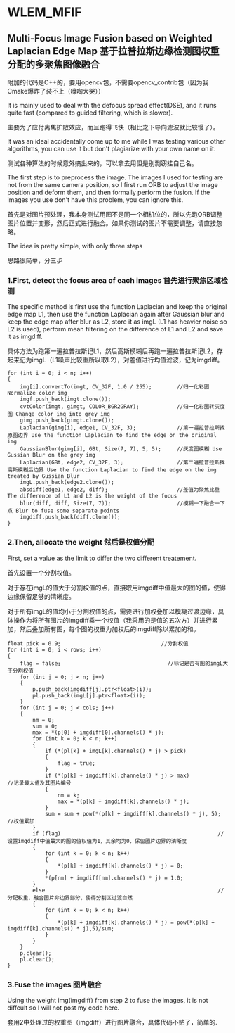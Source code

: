 # WLEM_MFIF

## Multi-Focus Image Fusion based on Weighted Laplacian Edge Map 基于拉普拉斯边缘检测图权重分配的多聚焦图像融合



附加的代码是C++的，要用opencv包，不需要opencv_contrib包（因为我Cmake爆炸了装不上（嚎啕大哭））

It is mainly used to deal with the defocus spread effect(DSE), and it runs quite fast (compared to guided filtering, which is slower).

主要为了应付离焦扩散效应，而且跑得飞快（相比之下导向滤波就比较慢了）。

It was an ideal accidentally come up to me while I was testing various other algorithms, you can use it but don't plagiarize with your own name on it.

测试各种算法的时候意外搞出来的，可以拿去用但是别剽窃挂自己名。

The first step is to preprocess the image. The images I used for testing are not from the same camera position, so I first run ORB to adjust the image position and deform them, and then formally perform the fusion. If the images you use don't have this problem, you can ignore this.

首先是对图片预处理，我本身测试用图不是同一个相机位的，所以先跑ORB调整图片位置并变形，然后正式进行融合。如果你测试的图片不需要调整，请直接忽略。

The idea is pretty simple, with only three steps

思路很简单，分三步

### 1.First, detect the focus area of each images 首先进行聚焦区域检测

The specific method is first use the function Laplacian and keep the original edge map L1, then use the function Laplacian again after Gaussian blur and keep the edge map after blur as L2, store it as imgL (L1 has heavier noise so L2 is used), perform mean filtering on the difference of L1 and L2 and save it as imgdiff. 

具体方法为跑第一遍拉普拉斯记L1，然后高斯模糊后再跑一遍拉普拉斯记L2，存起来记为imgL（L1噪声比较重所以取L2），对差值进行均值滤波，记为imgdiff。

```
for (int i = 0; i < n; i++)
{
	img[i].convertTo(imgt, CV_32F, 1.0 / 255);        //归一化彩图 Normalize color img
	imgf.push_back(imgt.clone());						          
	cvtColor(imgt, gimgt, COLOR_BGR2GRAY);            //归一化彩图转灰度图 Change color img into grey img
	gimg.push_back(gimgt.clone());						        
	Laplacian(gimg[i], edge1, CV_32F, 3);             //第一遍拉普拉斯找原图边界 Use the function Laplacian to find the edge on the original img
	GaussianBlur(gimg[i], GBt, Size(7, 7), 5, 5);	  //灰度图模糊 Use Gussian Blur on the grey img
	Laplacian(GBt, edge2, CV_32F, 3);                 //第二遍拉普拉斯找高斯模糊后边界 Use the function Laplacian to find the edge on the img treated by Gussian Blur
	imgL.push_back(edge2.clone());
	absdiff(edge1, edge2, diff);                      //差值为聚焦比重 The difference of L1 and L2 is the weight of the focus
	blur(diff, diff, Size(7, 7));                     //模糊一下融合一下点 Blur to fuse some separate points
	imgdiff.push_back(diff.clone());
}
```

### 2.Then, allocate the weight 然后是权值分配

First, set a value as the limit to differ the two different treatement.

首先设置一个分割权值。

对于存在imgL的值大于分割权值的点，直接取用imgdiff中值最大的图的值，使得边缘保留足够的清晰度。

对于所有imgL的值均小于分割权值的点，需要进行加权叠加以模糊过渡边缘，具体操作为将所有图片的imgdiff乘一个权值（我采用的是值的五次方）并进行累加，然后叠加所有图，每个图的权重为加权后的imgdiff除以累加的和。

```
float pick = 0.9;                                //分割权值
for (int i = 0; i < rows; i++)
{
	flag = false;                                  //标记是否有图的imgL大于分割权值
	for (int j = 0; j < n; j++)
	{
		p.push_back(imgdiff[j].ptr<float>(i));
		pl.push_back(imgL[j].ptr<float>(i));
	}
	for (int j = 0; j < cols; j++)
	{
		nm = 0;
		sum = 0;
		max = *(p[0] + imgdiff[0].channels() * j);
		for (int k = 0; k < n; k++)
		{
			if (*(pl[k] + imgL[k].channels() * j) > pick)
			{
				flag = true;
			}
			if (*(p[k] + imgdiff[k].channels() * j) > max)           //记录最大值及其图片编号
			{
				nm = k;
				max = *(p[k] + imgdiff[k].channels() * j);
			}
			sum = sum + pow(*(p[k] + imgdiff[k].channels() * j), 5); //权值累加
		}
		if (flag)                                                  //设置imgdiff中值最大的图的值权值为1，其余均为0，保留图片边界的清晰度
		{
			for (int k = 0; k < n; k++)
			{
				*(p[k] + imgdiff[k].channels() * j) = 0;
			}
			*(p[nm] + imgdiff[nm].channels() * j) = 1.0;
		}
		else                                                       //分配权重，融合图片非边界部分，使得分割区过渡自然
		{
			for (int k = 0; k < n; k++)
			{
				*(p[k] + imgdiff[k].channels() * j) = pow(*(p[k] + imgdiff[k].channels() * j),5)/sum;
			}
		}
	}
	p.clear();
	pl.clear();
}
```

### 3.Fuse the images 图片融合

Using the weight img(imgdiff) from step 2 to fuse the images, it is not diffcult so I will not post my code here.

套用2中处理过的权重图（imgdiff）进行图片融合，具体代码不贴了，简单的.
